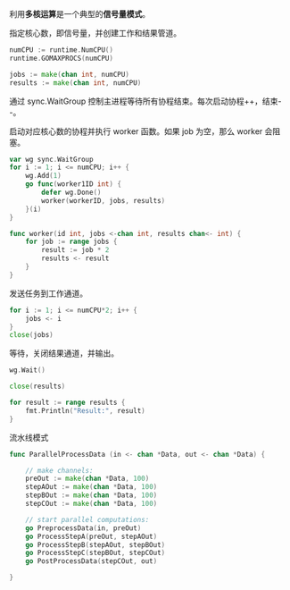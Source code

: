 利用**多核运算**是一个典型的**信号量模式**。

指定核心数，即信号量，并创建工作和结果管道。

```go
numCPU := runtime.NumCPU()
runtime.GOMAXPROCS(numCPU)

jobs := make(chan int, numCPU)
results := make(chan int, numCPU)
```

通过 sync.WaitGroup 控制主进程等待所有协程结束。每次启动协程++，结束--。

启动对应核心数的协程并执行 worker 函数。如果 job 为空，那么 worker 会阻塞。

```go
var wg sync.WaitGroup
for i := 1; i <= numCPU; i++ {
	wg.Add(1)
	go func(worker1ID int) {
		defer wg.Done()
		worker(workerID, jobs, results)
	}(i)
}

func worker(id int, jobs <-chan int, results chan<- int) {
	for job := range jobs {
		result := job * 2
		results <- result
	}
}
```

发送任务到工作通道。

```go
for i := 1; i <= numCPU*2; i++ {
	jobs <- i
}
close(jobs)
```

等待，关闭结果通道，并输出。

```go
wg.Wait()

close(results)

for result := range results {
	fmt.Println("Result:", result)
}
```

流水线模式

```go
func ParallelProcessData (in <- chan *Data, out <- chan *Data) {

    // make channels:
    preOut := make(chan *Data, 100)
    stepAOut := make(chan *Data, 100)
    stepBOut := make(chan *Data, 100)
    stepCOut := make(chan *Data, 100)

    // start parallel computations:
    go PreprocessData(in, preOut)
    go ProcessStepA(preOut, stepAOut)
    go ProcessStepB(stepAOut, stepBOut)
    go ProcessStepC(stepBOut, stepCOut)
    go PostProcessData(stepCOut, out)

}
```



